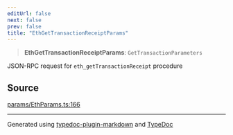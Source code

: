 ```yaml
---
editUrl: false
next: false
prev: false
title: "EthGetTransactionReceiptParams"
---
```


> **EthGetTransactionReceiptParams**: `GetTransactionParameters`

JSON-RPC request for `eth_getTransactionReceipt` procedure

## Source

[params/EthParams.ts:166](https://github.com/evmts/tevm-monorepo/blob/main/packages/actions-types/src/params/EthParams.ts#L166)

***
Generated using [typedoc-plugin-markdown](https://www.npmjs.com/package/typedoc-plugin-markdown) and [TypeDoc](https://typedoc.org/)
